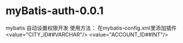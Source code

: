# myBatis-auth-0.0.1
mybatis 自动设置权限开发
使用方法：
在mybatis-config.xml里添加插件
<plugin interceptor="com.tydic.auth.plugin.AuthPlugin">
    <property name="dialect" value="oracle"/>
    <property name="sqlType" value="SIMPLE"/>
    <property name="authColumnCheck" value="true"/>
    <property name="authColumn">
        <list>
            <value="CITY_ID##VARCHAR"/>
            <value="ACCOUNT_ID##INT"/>
        </list>
    </property>
    <property name="relationTypeEnum" value="AND"/>
</plugin>
